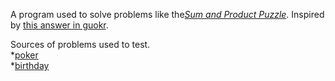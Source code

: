 A program used to solve problems like the[*Sum and Product Puzzle*](http://en.wikipedia.org/wiki/Sum_and_Product_Puzzle). Inspired by [this answer in guokr](http://www.guokr.com/question/600561/#answer789222).

Sources of problems used to test.  
*[poker](http://zuoye.baidu.com/question/ef10876ec62e673601d259cf068bc252.html)  
*[birthday](http://www.guokr.com/question/600561/#answer789222)  

